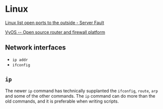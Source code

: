# Linux
[Linux list open ports to the outside - Server Fault](https://serverfault.com/questions/1052768/linux-list-open-ports-to-the-outside)

[VyOS -- Open source router and firewall platform](https://vyos.io/)

## Network interfaces
- `ip addr`
- `ifconfig`

## `ip`
The newer `ip` command has technically supplanted the `ifconfig`, `route`, `arp` and some of the other commands. The `ip` command can do more than the old commands, and it is preferable when writing scripts.
